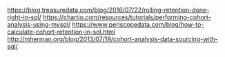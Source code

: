 https://blog.treasuredata.com/blog/2016/07/22/rolling-retention-done-right-in-sql/
https://chartio.com/resources/tutorials/performing-cohort-analysis-using-mysql/
https://www.periscopedata.com/blog/how-to-calculate-cohort-retention-in-sql.html
http://mherman.org/blog/2013/07/19/cohort-analysis-data-sourcing-with-sql/
